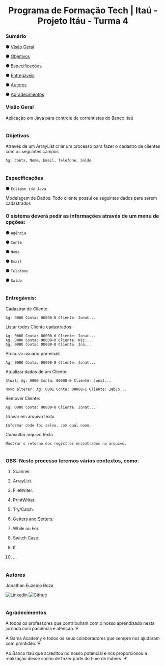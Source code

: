 # <div align="center"> Programa de Formação Tech | Itaú - Projeto Itáu - Turma 4 </div>


### Sumário
● [Visão Geral](#visão-geral)

● [Objetivos](#objetivos)

● [Especificações](#especificações)

● [Entregáveis](#entregáveis)

● [Autores](#autores)

● [Agradecimentos](#agradecimentos)

### Visão Geral
Aplicação em Java para controle de correntistas do Banco Itaú
#

### Objetivos
Através de um ArrayList criar um processo para fazer o cadastro de clientes com os seguintes 
campos <br>

 `Ag, Conta, Nome, Email, Telefone, Saldo`
#

### Especificações

● `Eclipse ide Java`

Modelagem de Dados: 
Todo cliente possui os seguintes dados para serem cadastrados

### O sistema deverá pedir as informações através de um menu de opções:

● `agência`

● `Conta`

● `Nome`

● `Email`

● `Telefone`

● `Saldo`
#

### Entregáveis:

Cadastrar de Cliente:

    Ag: 0000 Conta: 00000-0 Cliente: Jonat...
    
Listar todos Cliente cadastrados:

    Ag: 0000 Conta: 00000-0 Cliente: Jonat...
    Ag: 0000 Conta: 00000-0 Cliente: Nic...
    Ag: 0000 Conta: 00000-0 Cliente: Joã...
    
Procurar usuario por email:

    Ag: 0000 Conta: 00000-0 Cliente: Jonat...
  
Atualizar dados de um Cliente:

    Atual: Ag: 0000 Conta: 00000-0 Cliente: Jonat...
    
    Novo alterar: Ag: 0001 Conta: 00000-1 Cliente: JebCo...
  
Remover Cliente:

    Ag: 0000 Conta: 00000-0 Cliente: Jonat...

 Gravar em arquivo texto

    Informar onde foi salvo, com qual nome.
    
 Consultar arquivo texto

    Mostrar o retorno dos registros encontrados no arquivo.

#

### OBS: Neste processo teremos vários contextos, como:
1. Scanner.

2. ArrayList.

3. FileWriter.

4. PrintWriter.

5. Try/Catch.

6. Getters and Setters;

7. While ou For.

8. Switch Case.

10. If.

10. ...
#

### Autores



<summary>Jonathan Euzebio Boza</summary>

[![Linkedin](https://img.shields.io/badge/LinkedIn-0077B5?style=for-the-badge&logo=linkedin&logoColor=white)](https://www.linkedin.com/in/jonathaneboza/)
[![Github](https://img.shields.io/badge/GitHub-100000?style=for-the-badge&logo=github&logoColor=white)](https://github.com/jebcode2021)

#

### Agradecimentos
A todos os professores que contribuíram com o nosso aprendizado nesta jornada com paciência e atenção. :heartpulse:

À Gama Academy e todos os seus colaboradores que sempre nos ajudaram com prontidão. :heartpulse:

Ao Banco Itaú que acreditou no nosso potencial e nos proporcionou a realização desse sonho de fazer parte do time de itubers. :heartpulse:
